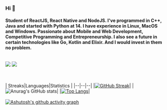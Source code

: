 ### Hi 👋
#### Student of ReactJS, React Native and NodeJS. I've programmed in C++, Java and started with Python at 14. I have experience in Linux, MacOS and Windows. Passionate about Mobile and Web Development, Competitive Programming and Entrepreneurship. I also see a future in certain technologies like Go, Kotlin and Elixir. And I would invest in them no problem.

<br/>

<div>
  <a href = "mailto:joaopedrocz100@gmail.com
"><img src="https://img.shields.io/badge/-Gmail-%23333?style=for-the-badge&logo=gmail&logoColor=red" target="_blank"></a>
  <a href="https://www.linkedin.com/in/jo%C3%A3o-pedro-oliveira-65559b201/" target="_blank"><img src="https://img.shields.io/badge/-LinkedIn-%230077B5?style=for-the-badge&logo=linkedin&logoColor=white" target="_blank"></a>
</div>

<br/><br/>
| Streaks|Languages|Statistics |
|--|--|--|
|[![GitHub Streak](https://github-readme-streak-stats.herokuapp.com/?user=Joao010&theme=dark)](https://github.com/Joao010/github-readme-streak-stats)|
|![Anurag's GitHub stats](https://github-readme-stats.vercel.app/api?username=Joao010&show_icons=true&theme=radical)|
|[![Top Langs](https://github-readme-stats.vercel.app/api/top-langs/?username=Joao010&layout=compact&theme=radical)](https://github.com/Joao010/github-readme-stats)|
<br/><br/>
[![Ashutosh's github activity graph](https://activity-graph.herokuapp.com/graph?username=Joao010&theme=redical)](https://github.com/Joao010/github-readme-activity-graph)
<br/><br/>

